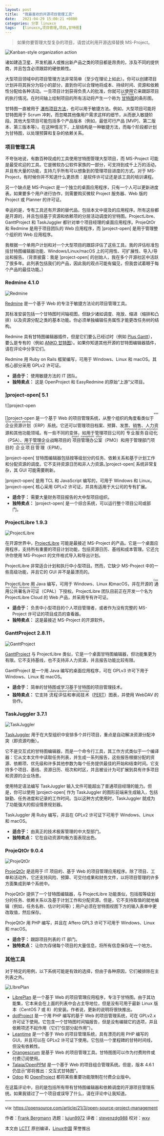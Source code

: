 ```yaml
---
layout: post
title:	"我最喜欢的开源项目管理工具"
date:	2021-04-29 15:00:21 +0800 
categories:	分享 linuxcn 
tags:	[linuxcn,项目管理,项目,甘特图]
---
```




> 
> 如果你要管理大型复杂的项目，请尝试利用开源选择替换 MS-Project。
> 
> 
> 


![](/Asserts/Images//attachment/album/202104/29/145942py6qcc3lz1dyt1s6.jpg "Kanban-style organization action")


诸如建造卫星、开发机器人或推出新产品之类的项目都是昂贵的，涉及不同的提供商，并且包含必须跟踪的硬依赖性。


大型项目领域中的项目管理方法非常简单（至少在理论上如此）。你可以创建项目计划并将其拆分为较小的部分，直到你可以合理地将成本、持续时间、资源和依赖性分配给各种活动。一旦项目计划获得负责人的批准，你就可以使用它来跟踪项目的执行情况。在时间轴上绘制项目的所有活动将产生一个称为<ruby> <a href="https://en.wikipedia.org/wiki/Gantt_chart">  甘特图 </a> <rt>  Gantt chart </rt></ruby>的条形图。


甘特图一直被用于 [瀑布项目方法](https://opensource.com/article/20/3/agiles-vs-waterfall)，也可以用于敏捷方法。例如，大型项目可能将甘特图用于 Scrum 冲刺，而忽略其他像用户需求这样的细节，从而嵌入敏捷阶段。其他大型项目可能包括多个产品版本（例如，最低可行产品 [MVP]、第二版本、第三版本等）。在这种情况下，上层结构是一种敏捷方法，而每个阶段都计划为甘特图，以处理预算和复杂的依赖关系。


### 项目管理工具


不夸张地说，有数百种现成的工具使用甘特图管理大型项目，而 MS-Project 可能是最受欢迎的工具。它是微软办公软件家族的一部分，可支持到成千上万的活动，并且有大量的功能，支持几乎所有可以想象到的管理项目进度的方式。对于 MS-Project，有时候你并不知道什么更昂贵：是软件许可证还是该工具的培训课程。


另一个缺点是 MS-Project 是一个独立的桌面应用程序，只有一个人可以更新进度表。如果要多个用户进行协作，则需要购买微软 Project 服务器、Web 版的 Project 或 Planner 的许可证。


幸运的是，专有工具还有开源的替代品，包括本文中提及的应用程序。所有这些都是开源的，并且包括基于资源和依赖项的分层活动调度的甘特图。ProjectLibre、GanttProject 和 TaskJuggler 都针对单个项目经理的桌面应用程序。ProjeQtOr 和 Redmine 是用于项目团队的 Web 应用程序，而 ]project-open[ 是用于管理整个组织的 Web 应用程序。


我根据一个单用户计划和对一个大型项目的跟踪评估了这些工具。我的评估标准包括甘特图编辑器功能、Windows/Linux/macOS 上的可用性、可扩展性、导入/导出和报告。（背景披露：我是 ]project-open[ 的创始人，我在多个开源社区中活跃了很多年。此列表包括我们的产品，因此我的观点可能有偏见，但我尝试着眼于每个产品的最佳功能。）


### Redmine 4.1.0


![Redmine](/Asserts/Images//attachment/album/202104/29/150023ooasa70va32xi8s8.png "Redmine")


[Redmine](https://www.redmine.org/) 是一个基于 Web 的专注于敏捷方法论的项目管理工具。


其标准安装包括一个甘特图时间轴视图，但缺少诸如调度、拖放、缩进（缩排和凸排）以及资源分配之类的基本功能。你必须单独编辑任务属性才能更改任务树的结构。


Redmine 具有甘特图编辑器插件，但是它们要么已经过时（例如 [Plus Gantt](https://redmine.org/plugins/plus_gantt)），要么是专有的（例如 [ANKO 甘特图](https://www.redmine.org/plugins/anko_gantt_chart)）。如果你知道其他开源的甘特图编辑器插件，请在评论中分享它们。


Redmine 用 Ruby on Rails 框架编写，可用于 Windows、Linux 和 macOS。其核心部分采用 GPLv2 许可证。


* **适合于：** 使用敏捷方法的 IT 团队。
* **独特卖点：** 这是 OpenProject 和 EasyRedmine 的原始“上游”父项目。


### ]project-open[ 5.1


![]project-open[](/Asserts/Images//attachment/album/202104/29/150024ajim3fma2loniapb.png "]project-open[")


[]project-open[](https://www.project-open.com) 是一个基于 Web 的项目管理系统，从整个组织的角度看类似于<ruby> 企业资源计划 <rt>  enterprise resource planning </rt></ruby>（ERP）系统。它还可以管理项目档案、预算、发票、销售、人力资源和其他功能领域。有一些不同的变体，如用于管理项目公司的<ruby> 专业服务自动化 <rt>  professional services automation </rt></ruby>（PSA）、用于管理企业战略项目的<ruby> 项目管理办公室 <rt>  project management office </rt></ruby>（PMO）和用于管理部门项目的<ruby> 企业项目管理 <rt>  enterprise project management </rt></ruby>（EPM）。


]project-open[ 甘特图编辑器包括按等级划分的任务、依赖关系和基于计划工作和分配资源的调度。它不支持资源日历和非人力资源。]project-open[ 系统非常复杂，其 GUI 可能需要刷新。


]project-open[ 是用 TCL 和 JavaScript 编写的，可用于 Windows 和 Linux。 ]project-open[ 核心采用 GPLv2 许可证，并具有适用于大公司的专有扩展。


* **适合于：** 需要大量财务项目报告的大中型项目组织。
* **独特卖点：** ]project-open[ 是一个综合系统，可以运行整个项目公司或部门。


### ProjectLibre 1.9.3


![ProjectLibre](/Asserts/Images//attachment/album/202104/29/150025p4wrdukwwnwnlddu.png "ProjectLibre")


在开源世界中，[ProjectLibre](http://www.projectlibre.org) 可能是最接近 MS-Project 的产品。它是一个桌面应用程序，支持所有重要的项目计划功能，包括资源日历、基线和成本管理。它还允许你使用 MS-Project 的文件格式导入和导出计划。


ProjectLibre 非常适合计划和执行中小型项目。然而，它缺少 MS-Project 中的一些高级功能，并且它的 GUI 并不是最漂亮的。


ProjectLibre 用 Java 编写，可用于 Windows、Linux 和macOS，并在开源的<ruby> 通用公共署名许可证 <rt>  Common Public Attribution License </rt></ruby>（CPAL）下授权。ProjectLibre 团队目前正在开发一个名为 ProjectLibre Cloud 的 Web 产品，并采用专有许可证。


* **适合于：** 负责中小型项目的个人项目管理者，或者作为没有完整的 MS-Project 许可证的项目成员的查看器。
* **独特卖点：** 这是最接近 MS-Project 的开源软件。


### GanttProject 2.8.11


![GanttProject](/Asserts/Images//attachment/album/202104/29/150026j60ffm5avu7n4fq1.png "GanttProject")


[GanttProject](https://www.ganttproject.biz) 与 ProjectLibre 类似，它是一个桌面甘特图编辑器，但功能集更为有限。它不支持基线，也不支持非人力资源，并且报告功能比较有限。


GanttProject 是一个用 Java 编写的桌面应用程序，可在 GPLv3 许可下用于 Windows、Linux 和 macOS。


* **适合于：** 简单的甘特图或学习基于甘特图的项目管理技术。
* **独特卖点：** 它支持<ruby> 流程评估和审阅技术 <rt>  program evaluation and review technique </rt></ruby>（[PERT](https://en.wikipedia.org/wiki/Program_evaluation_and_review_technique)）图表，并使用 WebDAV 的协作。


### TaskJuggler 3.7.1


![TaskJuggler](/Asserts/Images//attachment/album/202104/29/150027eymfypm88a4atya0.png "TaskJuggler")


[TaskJuggler](https://taskjuggler.org/) 用于在大型组织中安排多个并行项目，重点是自动解决资源分配冲突（即资源均衡）。


它不是交互式的甘特图编辑器，而是一个命令行工具，其工作方式类似于一个编译器：它从文本文件中读取任务列表，并生成一系列报告，这些报告根据分配的资源、依赖项、优先级和许多其他参数为每个任务提供最佳的开始和结束时间。它支持多个项目、基线、资源日历、班次和时区，并且被设计为可扩展到具有许多项目和资源的企业场景。


使用特定语法编写 TaskJuggler 输入文件可能超出了普通项目经理的能力。但是，你可以使用 ]project-open[ 作为 TaskJuggler 的图形前端来生成输入，包括缺勤、任务进度和记录的工作时间。当以这种方式使用时，TaskJuggler 就成为了功能强大的假设情景规划器。


TaskJuggler 用 Ruby 编写，并且在 GPLv2 许可证下可用于 Windows、Linux 和 macOS。


* **适合于：** 由真正的技术极客管理的中大型部门。
* **独特卖点：** 它在自动资源均衡方面表现出色。


### ProjeQtOr 9.0.4


![ProjeQtOr](/Asserts/Images//attachment/album/202104/29/150028ddn5no6x0nn6nwnn.png "ProjeQtOr")


[ProjeQtOr](https://www.projeqtor.org) 是适用于 IT 项目的、基于 Web 的项目管理应用程序。除了项目、工单和活动外，它还支持风险、预算、可交付成果和财务文件，以将项目管理的许多方面集成到单个系统中。


ProjeQtOr 提供了一个甘特图编辑器，与 ProjectLibre 功能类似，包括按等级划分的任务、依赖关系以及基于计划工作和分配资源。但是，它不支持取值的就地编辑（例如，任务名称、估计时间等）；用户必须在甘特图视图下方的输入表单中更改取值，然后保存。


ProjeQtOr 用 PHP 编写，并且在 Affero GPL3 许可下可用于 Windows、Linux 和 macOS。


* **适合于：** 跟踪项目列表的 IT 部门。
* **独特卖点：** 让你为存储每个项目的大量信息，将所有信息保存在一个地方。


### 其他工具


对于特定的用例，以下系统可能是有效的选择，但由于各种原因，它们被排除在主列表之外。


![LIbrePlan](/Asserts/Images//attachment/album/202104/29/150029yiajbjyb8jb8ujbu.png "LIbrePlan")


* [LibrePlan](https://www.libreplan.dev/) 是一个基于 Web 的项目管理应用程序，专注于甘特图。由于其功能集，它本来会在上面的列表中会占主导地位，但是没有可用于最新 Linux 版本（CentOS 7 或 8）的安装。作者说，更新的说明将很快推出。
* [dotProject](https://dotproject.net/) 是一个用 PHP 编写的基于 Web 的项目管理系统，可在 GPLv2.x 许可证下使用。它包含一个甘特图时间轴报告，但是没有编辑它的选项，并且依赖项还不起作用（它们“仅部分起作用”）。
* [Leantime](https://leantime.io) 是一个基于 Web 的项目管理系统，具有漂亮的用 PHP 编写的 GUI，并且可以在 GPLv2 许可证下使用。它包括一个里程碑的甘特时间线，但没有依赖性。
* [Orangescrum](https://orangescrum.org/) 是基于 Web 的项目管理工具。甘特图图可以作为付费附件或付费订阅使用。
* [Talaia/OpenPPM](http://en.talaia-openppm.com/) 是一个基于 Web 的项目组合管理系统。但是，版本 4.6.1 仍显示“即将推出：交互式甘特图”。
* [Odoo](https://odoo.com) 和 [OpenProject](http://openproject.org) 都将某些重要功能限制在付费企业版中。


在这篇评论中，目的是包括所有带有甘特图编辑器和依赖调度的开源项目管理系统。如果我错过了一个项目或误导了什么，请在评论中让我知道。




---


via: <https://opensource.com/article/21/3/open-source-project-management>


作者：[Frank Bergmann](https://opensource.com/users/fraber) 选题：[lujun9972](https://github.com/lujun9972) 译者：[stevenzdg988](https://github.com/stevenzdg988) 校对：[wxy](https://github.com/wxy)


本文由 [LCTT](https://github.com/LCTT/TranslateProject) 原创编译，[Linux中国](https://linux.cn/) 荣誉推出
